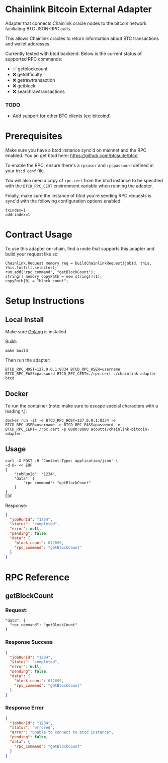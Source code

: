 # Chainlink Bitcoin External Adapter

Adapter that connects Chainlink oracle nodes to the bitcoin network faciliating BTC JSON-RPC calls.

This allows Chainlink oracles to return information about BTC transactions and wallet addresses.

Currently tested with btcd backend.
Below is the current status of supported RPC commands:

- ✅ getblockcount
- ❌ getdifficulty
- ❌ getrawtransaction
- ❌ getblock
- ❌ searchrawtransactions

### TODO

- Add support for other BTC clients (ex: bitcoind)

# Prerequisites

Make sure you have a btcd instance sync'd on mainnet and the RPC enabled. You an get btcd here:
https://github.com/btcsuite/btcd

To enable the RPC, ensure there's a `rpcuser` and `rpcpassword` defined in your `btcd.conf` file.

You will also need a copy of `rpc.cert` from the btcd instance to be specified with the `BTCD_RPC_CERT` environment variable when running the adapter.

Finally, make sure the instance of btcd you're sending RPC requests is sync'd with the following configuration options enabled:

```
txindex=1
addrindex=1
```

# Contract Usage

To use this adapter on-chain, find a node that supports this adapter and build your request like so:

```
Chainlink.Request memory req = buildChainlinkRequest(jobId, this, this.fulfill.selector);
run.add("rpc_command", "getBlockCount");
string[] memory copyPath = new string[](1);
copyPath[0] = "block_count";
```

# Setup Instructions

## Local Install

Make sure [Golang](https://golang.org/pkg/) is installed.

Build:

```
make build
```

Then run the adapter:

```
BTCD_RPC_HOST=127.0.0.1:8334 BTCD_RPC_USER=username BTCD_RPC_PASS=password BTCD_RPC_CERT=./rpc.cert ./chainlink-adapter-btcd
```

## Docker

To run the container (note: make sure to escape special characters with a leading `\`):

```
docker run -it -e BTCD_RPC_HOST=127.0.0.1:8334 -e BTCD_RPC_USER=username -e BTCD_RPC_PASS=password -e BTCD_RPC_CERT=./rpc.cert -p 8080:8080 acoutts/chainlink-bitcoin-adapter
```

## Usage

```
curl -X POST -H 'Content-Type: application/json' \
-d @- << EOF
{
	"jobRunId": "1234",
	"data": {
		"rpc_command": "getBlockCount"
	}
}
EOF
```

Response:

```json
{
  "jobRunId": "1234",
  "status": "completed",
  "error": null,
  "pending": false,
  "data": {
    "block_count": 612699,
    "rpc_command": "getBlockCount"
  }
}
```

# RPC Reference

## getBlockCount

### Request:

```
"data": {
  "rpc_command": "getBlockCount"
}
```

### Response Success

```json
{
  "jobRunId": "1234",
  "status": "completed",
  "error": null,
  "pending": false,
  "data": {
    "block_count": 612699,
    "rpc_command": "getBlockCount"
  }
}
```

### Response Error

```json
{
  "jobRunId": "1234",
  "status": "errored",
  "error": "Unable to connect to btcd instance",
  "pending": false,
  "data": {
    "rpc_command": "getBlockCount"
  }
}
```
